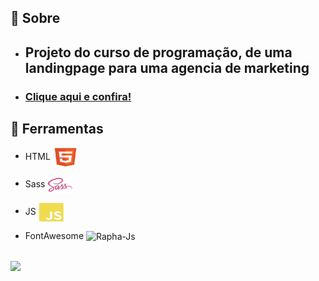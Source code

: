 ## 🚨 Sobre 
- <h2> Projeto do curso de programação, de uma landingpage para uma agencia de marketing </h2>
- <h3><a href="https://marinhorapha.github.io/Agencia/">Clique aqui e confira!</a></h3>

## 📜 Ferramentas

  - HTML  <img align="center" alt="Rapha-HTML" height="30" width="40" src="https://raw.githubusercontent.com/devicons/devicon/master/icons/html5/html5-original.svg">

  - Sass <img align="center" alt="Rapha-CSS" height="30" width="40" src="https://raw.githubusercontent.com/devicons/devicon/master/icons/sass/sass-original.svg">
  
  - JS  <img align="center" alt="Rapha-Js" height="30" width="40" src="https://raw.githubusercontent.com/devicons/devicon/master/icons/javascript/javascript-plain.svg">

  - FontAwesome  <img align="center" alt="Rapha-Js" height="30" width="35" src="https://github.com/user-attachments/assets/eb596ab5-ba6a-4076-821c-8346a55d760d">

</br>
<div align="left">
<img width="650px" src="https://github.com/user-attachments/assets/9b83481b-a2c7-4233-8a65-cdb3c59e91c0"> 
</div>
